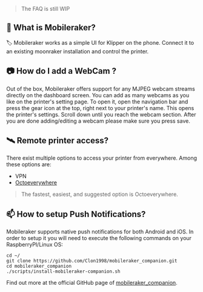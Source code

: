 > The FAQ is still WIP

## 🚀 What is Mobileraker?
🏷️ Mobileraker works as a simple UI for Klipper on the phone. Connect it to an existing moonraker installation and control the printer.

## 📷 How do I add a WebCam ?
Out of the box, Mobileraker offers support for any MJPEG webcam streams directly on the dashboard screen. You can add as many webcams as you like on the printer's setting page. To open it, open the navigation bar and press the gear icon at the top, right next to your printer's name. This opens the printer's settings. Scroll down until you reach the webcam section. After you are done adding/editing a webcam please make sure you press save.

## 🛰️ Remote printer access?
There exist multiple options to access your printer from everywhere. Among these options are:
- VPN
- [Octoeverywhere](https://octoeverywhere.com/)
>The fastest, easiest, and suggested option is Octoeverywhere.

## 📫 How to setup Push Notifications?
Mobileraker supports native push notifications for both Android and iOS. In order to setup it you will need to execute the following commands on your RaspberryPI/Linux OS:

```shell
cd ~/
git clone https://github.com/Clon1998/mobileraker_companion.git
cd mobileraker_companion
./scripts/install-mobileraker-companion.sh
```

Find out more at the official GitHub page of [mobileraker_companion](https://github.com/Clon1998/mobileraker_companion).

